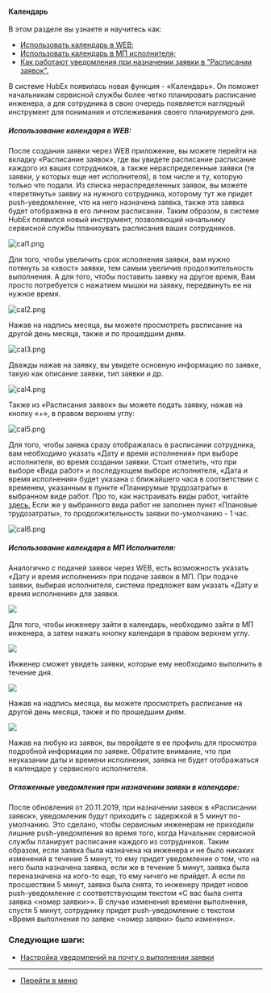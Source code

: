 #### Календарь
В этом разделе вы узнаете и научитесь как:
<html>
  <meta charset="utf-8">
  <title>Быстрый переход внутри документа</title>
 <ul>
       <li><a href="#calweb">Использовать календарь в WEB;</a></li>
       <li><a href="#calmob">Использовать календарь в МП исполнителя;</a></li>
       <li><a href="#pushdelay">Как работают уведомления при назначении заявки в "Расписании заявок".</a></li>
 </ul>
</html>

В системе HubEx появилась новая функция - «Календарь». Он поможет начальникам сервисной службы более четко планировать расписание инженера, а для сотрудника в свою очередь появляется наглядный инструмент для понимания и отслеживания своего планируемого дня.

<h5 id="calweb">Использование календаря в WEB: </h5>

После создания заявки через WEB приложение, вы можете перейти на вкладку «Расписание заявок», где вы увидете расписание расписание каждого из ваших сотрудников, а также нераспределенные заявки (те заявки, у которых еще нет исполнителя), в том числе и ту, которую только что подали. Из списка нераспределенных заявок, вы можете «перетянуть» заявку на нужного сотрудника, которому тут же придет push-уведомление, что на него назначена заявка, также эта заявка будет отображена в его личном расписании. Таким образом, в системе HubEx появился новый инструмент, позволяющий начальнику сервисной службы планиоувать расписания ваших сотрудников.

![cal1.png](/attachments/images/FAQ/USER/Calendar/cal1.png)

Для того, чтобы увеличить срок исполнения заявки, вам нужно потянуть за «хвост» заявки, тем самым увеличив продолжительность выполнения. А для того, чтобы поставить заявку на другое время, Вам просто потребуется с нажатием мышки на заявку, передвинуть ее на нужное время.

![cal2.png](/attachments/images/FAQ/USER/Calendar/cal2.png)

Нажав на надпись месяца, вы можете просмотреть расписание на другой день месяца, также и по прошедшим дням.

![cal3.png](/attachments/images/FAQ/USER/Calendar/cal3.png)

Дважды нажав на заявку, вы увидете основную информацию по заявке, такую как описание заявки, тип заявки и др.

![cal4.png](/attachments/images/FAQ/USER/Calendar/cal4.png)

Также из «Расписания заявок» вы можете подать заявку, нажав на кнопку «+», в правом верхнем углу:

![cal5.png](/attachments/images/FAQ/USER/Calendar/cal5.png)

Для того, чтобы заявка сразу отображалась в расписании сотрудника, вам необходимо указать «Дату и время исполнения» при выборе исполнителя, во время создании заявки. Стоит отметить, что при выборе «Вида работ» и последующем выборе исполнителя, «Дата и время исполнения» будет указана с ближайшего часа в соответствии с временем, указанным в пункте «Планирумые трудозатраты» в выбранном виде работ. Про то, как настраивать виды работ, читайте [здесь.](https://wiki.hubex.ru/docs/FAQ/RU/admin/WorkType.html) Если же у выбранного вида работ не заполнен пункт «Плановые трудозатраты», то продолжительность заявки по-умолчанию - 1 час.

![cal6.png](/attachments/images/FAQ/USER/Calendar/cal6.png)

<h5 id="calmob">Использование календаря в МП Исполнителя: </h5>

Аналогично с подачей заявок через WEB, есть возможность указать «Дату и время исполнения» при подаче заявок в МП. При подаче заявки, выбирая исполнителя, система предложет вам указать «Дату и время исполнения» для заявки.

<div>
  <img  style="margin: 0 auto; display: block; max-width: 100%;" src="/attachments/images/FAQ/USER/Calendar/cal7.jpg" />
</div>

Для того, чтобы инженеру зайти в календарь, необходимо зайти в МП инженера, а затем нажать кнопку календаря в правом верхнем углу.

<div>
  <img  style="margin: 0 auto; display: block; max-width: 100%;" src="/attachments/images/FAQ/USER/Calendar/cal8.jpg" />
</div>

Инженер сможет увидеть заявки, которые ему необходимо выполнить в течение дня.

<div>
  <img  style="margin: 0 auto; display: block; max-width: 100%;" src="/attachments/images/FAQ/USER/Calendar/cal9.png" />
</div>

Нажав на надпись месяца, вы можете просмотреть расписание на другой день месяца, также и по прошедшим дням.

<div>
  <img  style="margin: 0 auto; display: block; max-width: 100%;" src="/attachments/images/FAQ/USER/Calendar/cal10.jpg" />
</div>

Нажав на любую из заявок, вы перейдете в ее профиль для просмотра подробной информации по заявке.
Обратите внимание, что при неуказании даты и времени исполнения, заявка не будет отображаться в календаре у сервисного исполнителя.

<h5 id="pushdelay">Отложенные уведомления при назначении заявки в календаре: </h5>
После обновления от 20.11.2019, при назначении заявок в «Расписании заявок», уведомления будут приходить с задержкой в 5 минут по-умолчанию. Это сделано, чтобы сервисным инженерам не приходили лишние push-уведомления во время того, когда Начальник сервисной службы планирует расписание каждого из сотрудников.
Таким образом, если заявка была назначена на инженера и не было никаких изменений в течение 5 минут, то ему придет уведомление о том, что на него была назначена заявка, если же в течение 5 минут, заявка была переназначена на кого-то еще, то ему ничего не прийдет. А если по просшествии 5 минут, заявка была снята, то инженеру придет новое push-уведомление с соответствующим текстом «С вас была снята заявка <номер заявки>». В случае изменения времени выполнения, спустя 5 минут, сотруднику придет push-уведомление с текстом «Время выполнения по заявке <номер заявки> было изменено».


### Следующие шаги:
- [Настройка уведомлений на почту о выполнении заявки](./HowToManageNotifications.md)


___
- [Перейти в меню](http://wiki.hubex.ru)
